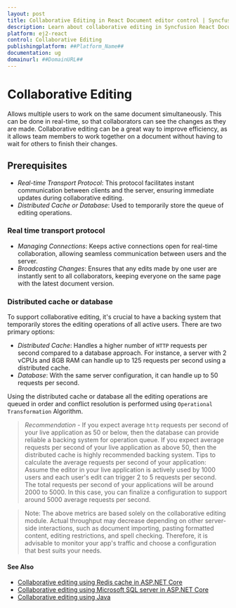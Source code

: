 ```yaml
---
layout: post
title: Collaborative Editing in React Document editor control | Syncfusion
description: Learn about collaborative editing in Syncfusion React Document editor control of Syncfusion Essential JS 2 and more.
platform: ej2-react
control: Collaborative Editing 
publishingplatform: ##Platform_Name##
documentation: ug
domainurl: ##DomainURL##
---
```


# Collaborative Editing 

Allows multiple users to work on the same document simultaneously. This can be done in real-time, so that collaborators can see the changes as they are made. Collaborative editing can be a great way to improve efficiency, as it allows team members to work together on a document without having to wait for others to finish their changes.

## Prerequisites

- *Real-time Transport Protocol*: This protocol facilitates instant communication between clients and the server, ensuring immediate updates during collaborative editing.
- *Distributed Cache or Database*: Used to temporarily store the queue of editing operations.

### Real time transport protocol

- *Managing Connections*: Keeps active connections open for real-time collaboration, allowing seamless communication between users and the server.
- *Broadcasting Changes*: Ensures that any edits made by one user are instantly sent to all collaborators, keeping everyone on the same page with the latest document version.

### Distributed cache or database

To support collaborative editing, it's crucial to have a backing system that temporarily stores the editing operations of all active users. There are two primary options:

- *Distributed Cache*: Handles a higher number of `HTTP` requests per second compared to a database approach. For instance, a server with 2 vCPUs and 8GB RAM can handle up to 125 requests per second using a distributed cache.
- *Database*: With the same server configuration, it can handle up to 50 requests per second.

Using the distributed cache or database all the editing operations are queued in order and conflict resolution is performed using `Operational Transformation` Algorithm.

> *Recommendation* - If you expect average `http` requests per second of your live application as 50 or below, then the database can provide reliable a backing system for operation queue. If you expect average requests per second of your live application as above 50, then the distributed cache is highly recommended backing system.
> Tips to calculate the average requests per second of your application:
Assume the editor in your live application is actively used by 1000 users and each user's edit can trigger 2 to 5 requests per second. The total requests per second of your applications will be around 2000 to 5000. In this case, you can finalize a configuration to support around 5000 average requests per second.

> Note: The above metrics are based solely on the collaborative editing module. Actual throughput may decrease depending on other server-side interactions, such as document importing, pasting formatted content, editing restrictions, and spell checking. Therefore, it is advisable to monitor your app's traffic and choose a configuration that best suits your needs.
#### See Also

- [Collaborative editing using Redis cache in ASP.NET Core](../../document-editor/collaborative-editing/using-distributed-cache-asp-net-core)
- [Collaborative editing using Microsoft SQL server in ASP.NET Core](../../document-editor/collaborative-editing/using-database-in-asp-net-core)
- [Collaborative editing using Java](../../document-editor/collaborative-editing/using-java)